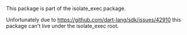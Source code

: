 This package is part of the isolate_exec package.

Unfortunately due to https://github.com/dart-lang/sdk/issues/42910 this 
package can't live under the isolate_exec root.


